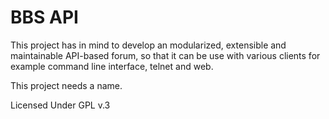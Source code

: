 # BBS API

This project has in mind to develop an modularized, extensible and maintainable API-based forum, so that it can be use with various clients for example command line interface, telnet and web.

This project needs a name.

Licensed Under GPL v.3
